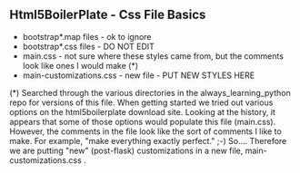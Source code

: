 
## Html5BoilerPlate - Css File Basics

* bootstrap*.map files - ok to ignore
* bootstrap*.css files - DO NOT EDIT
* main.css - not sure where these styles came from, but the comments look like ones I would make (*)
* main-customizations.css - new file - PUT NEW STYLES HERE

(*) Searched through the various directories in the always_learning_python repo for versions of this file.
When getting started we tried out various options on the html5boilerplate download site.
Looking at the history, it appears that some of those options would populate this file (main.css).
However, the comments in the file look like the sort of comments I like to make.
For example, "make everything exactly perfect." ;-)
So....
Therefore we are putting "new" (post-flask) customizations in a new file, main-customizations.css .

